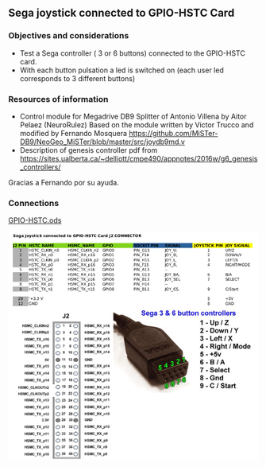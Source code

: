 Sega joystick connected to GPIO-HSTC Card
-----

### Objectives and considerations

* Test a Sega controller ( 3 or 6 buttons) connected to the GPIO-HSTC card. 
* With each button pulsation a led is switched on (each user led corresponds to 3 different buttons)


### Resources of information

* Control module for Megadrive DB9 Splitter of Antonio Villena by Aitor Pelaez (NeuroRulez)
  Based on the module written by Victor Trucco and modified by Fernando Mosquera
  https://github.com/MiSTer-DB9/NeoGeo_MiSTer/blob/master/src/joydb9md.v
* Description of genesis controller pdf from https://sites.ualberta.ca/~delliott/cmpe490/appnotes/2016w/g6_genesis_controllers/

Gracias a Fernando por su ayuda.

### Connections

 [GPIO-HSTC.ods](./GPIO-HSTC.ods)

![image-20210221205128941](GPIO-HSTC.png)